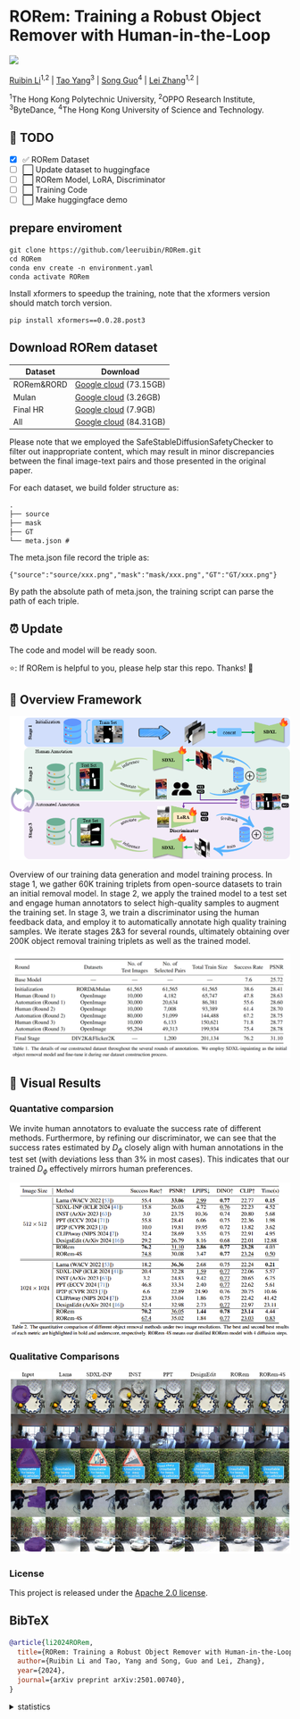 # RORem: Training a Robust Object Remover with Human-in-the-Loop

<a href='https://arxiv.org/abs/2501.00740'><img src='https://img.shields.io/badge/arXiv-2501.00740-b31b1b.svg'></a>

[Ruibin Li](https://github.com/leeruibin)<sup>1,2</sup>
| [Tao Yang](https://github.com/yangxy)<sup>3</sup> | 
[Song Guo](https://scholar.google.com/citations?user=Ib-sizwAAAAJ&hl=en)<sup>4</sup> | 
[Lei Zhang](https://scholar.google.com/citations?user=wzdCc-QAAAAJ&hl=en)<sup>1,2</sup> | 

<sup>1</sup>The Hong Kong Polytechnic University, <sup>2</sup>OPPO Research Institute, <sup>3</sup>ByteDance, <sup>4</sup>The Hong Kong University of Science and Technology.

## 📌 TODO
<!-- ✅ -->
- [x] ✅ RORem Dataset
- [ ] ⬜️ Update dataset to huggingface
- [ ] ⬜️ RORem Model, LoRA, Discriminator
- [ ] ⬜️ Training Code
- [ ] ⬜️ Make huggingface demo

## prepare enviroment

```
git clone https://github.com/leeruibin/RORem.git
cd RORem
conda env create -n environment.yaml
conda activate RORem
```

Install xformers to speedup the training, note that the xformers version should match torch version.

```
pip install xformers==0.0.28.post3
```

## Download RORem dataset

| Dataset    |  Download                                                  |
| -----------| --------------------------------------------               |
| RORem&RORD | [Google cloud](https://drive.google.com/file/d/1sE6IOhHNCKiwFLW4a2ZWcwU4_bhvGcSA/view?usp=sharing) (73.15GB) |
| Mulan      | [Google cloud](https://drive.google.com/file/d/1-dX5GfxyGEGBSfFeBgl5vMH9ODdCpbuq/view?usp=sharing) (3.26GB) |
| Final HR   | [Google cloud](https://drive.google.com/file/d/1S3p_yLjPuhZbh7S15actNaAOEPvUlW5C/view?usp=sharing) (7.9GB) |
| All        | [Google cloud](https://drive.google.com/drive/folders/1KDwQ0MF2yJ78X6Ketw4oh8jSokQYS63Q?usp=sharing) (84.31GB) |

Please note that we employed the SafeStableDiffusionSafetyChecker to filter out inappropriate content, which may result in minor discrepancies between the final image-text pairs and those presented in the original paper.

For each dataset, we build folder structure as:

```
.
├── source
├── mask
├── GT
└── meta.json #
```
The meta.json file record the triple as:
```
{"source":"source/xxx.png","mask":"mask/xxx.png","GT":"GT/xxx.png"}
```

By path the absolute path of meta.json, the training script can parse the path of each triple.



## ⏰ Update
The code and model will be ready soon.

⭐: If RORem is helpful to you, please help star this repo. Thanks! 🤗

## 🌟 Overview Framework

![pipeline](figures/pipeline.png)


Overview of our training data generation and model training process. In stage 1, we gather 60K training triplets from open-source datasets to train an initial removal model. In stage 2, we apply the trained model to a test set and engage human annotators to select high-quality samples to augment the training set. In stage 3, we train a discriminator using the human feedback data, and employ it to automatically annotate high quality training samples. We iterate stages 2\&3 for several rounds, ultimately obtaining over 200K object removal training triplets as well as the trained model.

![number](figures/data_collection.png)

## 🌟 Visual Results

### Quantative comparsion

We invite human annotators to evaluate the success rate of different methods. Furthermore, by refining our discriminator, we can see that the success rates estimated by $D_{\phi}$ closely align with human annotations in the test set (with deviations less than 3% in most cases). This indicates that our trained $D_{\phi}$ effectively mirrors human preferences.

![result](figures/quantative_result.png)

### Qualitative Comparisons
![result](figures/result.png)

<!-- ### Citations
If our code helps your research or work, please consider citing our paper.
The following are BibTeX references: -->

### License
This project is released under the [Apache 2.0 license](LICENSE).

## BibTeX

```bibtex
@article{li2024RORem,
  title={RORem: Training a Robust Object Remover with Human-in-the-Loop},
  author={Ruibin Li and Tao, Yang and Song, Guo and Lei, Zhang},
  year={2024},
  journal={arXiv preprint arXiv:2501.00740},
}
```

<details>
<summary>statistics</summary>

![visitors](https://visitor-badge.laobi.icu/badge?page_id=leeruibin/RORem)
![stars](https://img.shields.io/github/stars/leeruibin/RORem)
![forks](https://img.shields.io/github/forks/leeruibin/RORem)

</details>